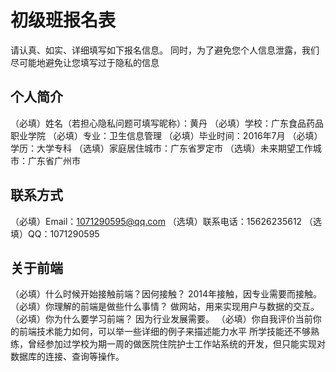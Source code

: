 # 初级班报名表

请认真、如实、详细填写如下报名信息。
同时，为了避免您个人信息泄露，我们尽可能地避免让您填写过于隐私的信息

## 个人简介

（必填）姓名（若担心隐私问题可填写昵称）：黄丹
（必填）学校：广东食品药品职业学院
（必填）专业：卫生信息管理
（必填）毕业时间：2016年7月
（必填）学历：大学专科
（选填）家庭居住城市：广东省罗定市
（选填）未来期望工作城市：广东省广州市

## 联系方式

（必填）Email：1071290595@qq.com
（选填）联系电话：15626235612
（选填）QQ：1071290595

## 关于前端

（必填）什么时候开始接触前端？因何接触？
2014年接触，因专业需要而接触。
（必填）你理解的前端是做些什么事情？
做网站，用来实现用户与数据的交互。
（必填）你为什么要学习前端？
因为行业发展需要。
（必填）你自我评价当前你的前端技术能力如何，可以举一些详细的例子来描述能力水平
所学技能还不够熟练，曾经参加过学校为期一周的做医院住院护士工作站系统的开发，但只能实现对数据库的连接、查询等操作。

